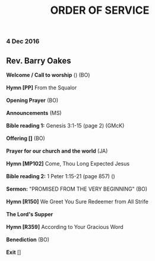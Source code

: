 ﻿---
layout: oos
title: ORDER OF SERVICE
---
### 4 Dec 2016

## Rev. Barry Oakes


**Welcome / Call to worship** () (BO)
<br>
<br>
**Hymn [PP]** From the Squalor
<br>
<br>
**Opening Prayer** (BO)
<br>
<br>
**Announcements** (MS)
<br>
<br>
**Bible reading 1:** Genesis 3:1-15 (page 2) (GMcK)
<br>
<br>
**Offering []** (BO)
<br>
<br>
**Prayer for our church and the world** (JA)
<br>
<br>
**Hymn [MP102]** Come, Thou Long Expected Jesus
<br>
<br>
**Bible reading 2:** 1 Peter 1:15-21 (page 857) ()
<br>
<br>
**Sermon:** "PROMISED FROM THE VERY BEGINNING"  (BO) 
<br>
<br>
**Hymn [R150]** We Greet You Sure Redeemer from All Strife
<br>
<br>
**The Lord's Supper**
<br>
<br>
**Hymn [R359]** According to Your Gracious Word
<br>
<br>
**Benediction** (BO)
<br>
<br>
**Exit** []


